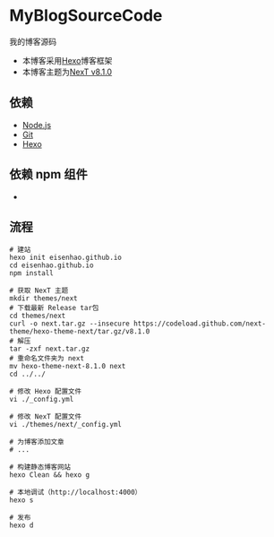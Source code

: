 # MyBlogSourceCode
我的博客源码

* 本博客采用[Hexo](https://hexo.io/zh-cn/docs/)博客框架
* 本博客主题为[NexT v8.1.0](https://github.com/next-theme/hexo-theme-next)

## 依赖
* [Node.js](http://nodejs.org/)
* [Git](http://git-scm.com/)
* [Hexo](https://hexo.io/zh-cn/)

## 依赖 npm 组件
* 


## 流程
```shell 
# 建站
hexo init eisenhao.github.io
cd eisenhao.github.io
npm install

# 获取 NexT 主题
mkdir themes/next
# 下载最新 Release tar包
cd themes/next
curl -o next.tar.gz --insecure https://codeload.github.com/next-theme/hexo-theme-next/tar.gz/v8.1.0
# 解压
tar -zxf next.tar.gz
# 重命名文件夹为 next
mv hexo-theme-next-8.1.0 next
cd ../../

# 修改 Hexo 配置文件
vi ./_config.yml

# 修改 NexT 配置文件
vi ./themes/next/_config.yml

# 为博客添加文章
# ...

# 构建静态博客网站
hexo Clean && hexo g

# 本地调试（http://localhost:4000）
hexo s

# 发布
hexo d
```